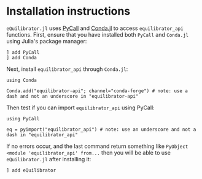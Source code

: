 # Installation instructions

`eQuilibrator.jl` uses [PyCall](https://github.com/JuliaPy/PyCall.jl) and
[Conda.jl](https://github.com/JuliaPy/Conda.jl) to access `equilibrator_api`
functions. First, ensure that you have installed both `PyCall` and `Conda.jl`
using Julia's package manager:

```
] add PyCall
] add Conda
```

Next, install `equilibrator_api` through `Conda.jl`:

```
using Conda

Conda.add("equilibrator-api"; channel="conda-forge") # note: use a dash and not an underscore in "equilibrator-api"
```

Then test if you can import `equilibrator_api` using PyCall:

```
using PyCall

eq = pyimport("equilibrator_api") # note: use an underscore and not a dash in "equilibrator_api"
```

If no errors occur, and the last command return something like `PyObject <module 'equilibrator_api' from...` 
then you will be able to use `eQuilibrator.jl` after installing it:

```
] add eQuilibrator
```
